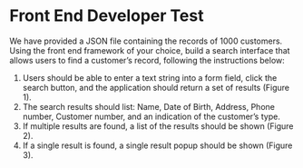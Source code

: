# Front End Developer Test

We have provided a JSON file containing the records of 1000 customers. Using the front end framework of your choice, build a search interface that allows users to find a customer’s record, following the instructions below:

1. Users should be able to enter a text string into a form field, click the search button, and the application should return a set of results (Figure 1).
2. The search results should list: Name, Date of Birth, Address, Phone number, Customer number, and an indication of the customer’s type.
3. If multiple results are found, a list of the results should be shown (Figure 2).
4. If a single result is found, a single result popup should be shown (Figure 3).
